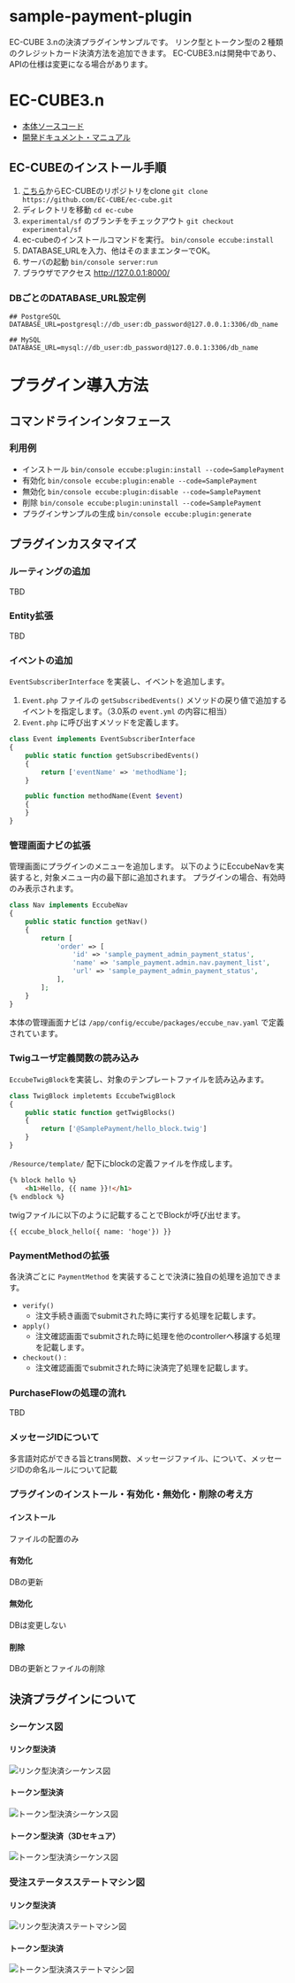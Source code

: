 # sample-payment-plugin
EC-CUBE 3.nの決済プラグインサンプルです。
リンク型とトークン型の２種類のクレジットカード決済方法を追加できます。
EC-CUBE3.nは開発中であり、APIの仕様は変更になる場合があります。

# EC-CUBE3.n

- [本体ソースコード](https://github.com/EC-CUBE/ec-cube/tree/experimental/sf)
- [開発ドキュメント・マニュアル](http://doc3n.ec-cube.net/)

## EC-CUBEのインストール手順

1. [こちら](https://github.com/EC-CUBE/ec-cube)からEC-CUBEのリポジトリをclone
```git clone https://github.com/EC-CUBE/ec-cube.git```
1. ディレクトリを移動
```cd ec-cube```
1. `experimental/sf` のブランチをチェックアウト
```git checkout experimental/sf```
1. ec-cubeのインストールコマンドを実行。
```bin/console eccube:install```
1. DATABASE_URLを入力、他はそのままエンターでOK。
1. サーバの起動
```bin/console server:run```
1. ブラウザでアクセス
http://127.0.0.1:8000/

### DBごとのDATABASE_URL設定例

```
## PostgreSQL
DATABASE_URL=postgresql://db_user:db_password@127.0.0.1:3306/db_name

## MySQL
DATABASE_URL=mysql://db_user:db_password@127.0.0.1:3306/db_name
```

# プラグイン導入方法

## コマンドラインインタフェース

### 利用例
- インストール
`bin/console eccube:plugin:install --code=SamplePayment`
- 有効化
`bin/console eccube:plugin:enable --code=SamplePayment`
- 無効化
`bin/console eccube:plugin:disable --code=SamplePayment`
- 削除
`bin/console eccube:plugin:uninstall --code=SamplePayment`
- プラグインサンプルの生成
`bin/console eccube:plugin:generate`

## プラグインカスタマイズ

### ルーティングの追加

TBD

### Entity拡張

TBD

### イベントの追加

`EventSubscriberInterface` を実装し、イベントを追加します。
1. `Event.php` ファイルの `getSubscribedEvents()` メソッドの戻り値で追加するイベントを指定します。（3.0系の `event.yml` の内容に相当）
1. `Event.php` に呼び出すメソッドを定義します。

```php
class Event implements EventSubscriberInterface
{
    public static function getSubscribedEvents()
    {
        return ['eventName' => 'methodName'];
    }

    public function methodName(Event $event)
    {
    }
}
```


### 管理画面ナビの拡張

管理画面にプラグインのメニューを追加します。
以下のようにEccubeNavを実装すると, 対象メニュー内の最下部に追加されます。
プラグインの場合、有効時のみ表示されます。

```php
class Nav implements EccubeNav
{
    public static function getNav()
    {
        return [
            'order' => [
                'id' => 'sample_payment_admin_payment_status',
                'name' => 'sample_payment.admin.nav.payment_list',
                'url' => 'sample_payment_admin_payment_status',
            ],
        ];
    }
}
```

本体の管理画面ナビは `/app/config/eccube/packages/eccube_nav.yaml` で定義されています。

### Twigユーザ定義関数の読み込み

`EccubeTwigBlock`を実装し、対象のテンプレートファイルを読み込みます。

```php
class TwigBlock impletemts EccubeTwigBlock
{
    public static function getTwigBlocks()
    {
        return ['@SamplePayment/hello_block.twig']
    }
}
```

`/Resource/template/` 配下にblockの定義ファイルを作成します。

```html
{% block hello %}
    <h1>Hello, {{ name }}!</h1>
{% endblock %}
```

twigファイルに以下のように記載することでBlockが呼び出せます。

```
{{ eccube_block_hello({ name: 'hoge'}) }}
```

### PaymentMethodの拡張

各決済ごとに `PaymentMethod` を実装することで決済に独自の処理を追加できます。

- `verify()`
  - 注文手続き画面でsubmitされた時に実行する処理を記載します。
- `apply()`
  - 注文確認画面でsubmitされた時に処理を他のcontrollerへ移譲する処理を記載します。
- `checkout()` :
  - 注文確認画面でsubmitされた時に決済完了処理を記載します。

### PurchaseFlowの処理の流れ

TBD

### メッセージIDについて

多言語対応ができる旨とtrans関数、メッセージファイル、について、メッセージIDの命名ルールについて記載

### プラグインのインストール・有効化・無効化・削除の考え方

#### インストール
ファイルの配置のみ

#### 有効化
DBの更新

#### 無効化
DBは変更しない

#### 削除
DBの更新とファイルの削除


## 決済プラグインについて

### シーケンス図

#### リンク型決済

![リンク型決済シーケンス図](https://github.com/okazy/sample-payment-plugin/raw/images/LinkPaymentSequenceDiagram.png "リンク型決済シーケンス図")

#### トークン型決済

![トークン型決済シーケンス図](https://github.com/okazy/sample-payment-plugin/raw/images/TokenPaymentSequenceDiagram.png "トークン型決済シーケンス図")

#### トークン型決済（3Dセキュア）

![トークン型決済シーケンス図](https://github.com/okazy/sample-payment-plugin/raw/images/TokenPaymentSequenceDiagram_3D.png "トークン型決済シーケンス図")

### 受注ステータスステートマシン図

#### リンク型決済

![リンク型決済ステートマシン図](https://github.com/okazy/sample-payment-plugin/raw/images/LinkPaymentStateMachineDiagram.png "リンク型決済ステートマシン図")

#### トークン型決済

![トークン型決済ステートマシン図](https://github.com/okazy/sample-payment-plugin/raw/images/TokenPaymentStateMachineDiagram.png "トークン型決済ステートマシン図")


